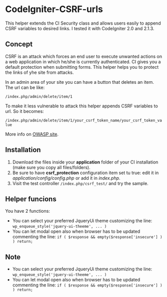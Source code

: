 CodeIgniter-CSRF-urls
=====================

This helper extends the CI Security class and allows users easily to append CSRF variables to desired links.
I tested it with CodeIgniter 2.0 and 2.1.3.


## Concept

CSRF is an attack which forces an end user to execute unwanted actions on a web application in which he/she is currently authenticated.
CI gives you a default protection when submitting forms.
This helper helps you to protect the links of yhe site from attacks.

In an admin area of your site you can have a button that deletes an item. The url can be like:

`/index.php/admin/delete/item/1`

To make it less vulnerable to attack this helper appends CSRF variables to url. So it becomes:

`/index.php/admin/delete/item/1/your_csrf_token_name/your_csrf_token_value`

More info on [OWASP site](https://www.owasp.org/index.php/Cross-Site_Request_Forgery_%28CSRF%29).


## Installation
1. Download the files inside your **application** folder of your CI installation (make sure you copy all files/folders).
2. Be sure to have **csrf_protection** configuration item set tu true: edit it in *application/config/config.php* or add it in *index.php*.
3. Visit the test controller `/index.php/csrf_test/` and try the sample.


## Helper funcions
You have 2 functions:
* You can select your preferred JqueryUi theme customizing the line: `wp_enqueue_style('jquery-ui-theeme', ... )`
* You can let modal open also when browser has to be updated commenting the line: `if ( $response && empty($response['insecure'] ) ) return;`


## Note
* You can select your preferred JqueryUi theme customizing the line: `wp_enqueue_style('jquery-ui-theeme', ... )`
* You can let modal open also when browser has to be updated commenting the line: `if ( $response && empty($response['insecure'] ) ) return;`








